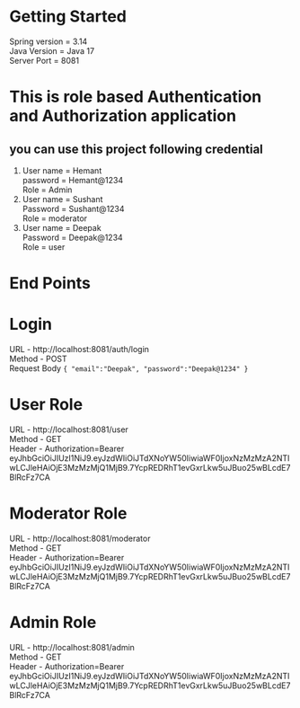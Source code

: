 # Getting Started
Spring version = 3.14    <br/>
Java Version = Java 17  <br/>
Server Port = 8081

# This is role based Authentication and Authorization application 
## you can use this project following credential 
1. User name = Hemant      <br/>
   password = Hemant@1234    <br/>
   Role = Admin
2. User name = Sushant     <br/>
   Password = Sushant@1234    <br/>
   Role = moderator
3. User name = Deepak    <br/>
   Password = Deepak@1234    <br/>
   Role = user

# End Points
# Login 
   URL - http://localhost:8081/auth/login   <br/>
   Method - POST      <br/>
   Request Body
`{
"email":"Deepak",
"password":"Deepak@1234"
}`

# User Role
   URL - http://localhost:8081/user  <br/>
   Method - GET   <br/>
   Header - Authorization=Bearer eyJhbGciOiJIUzI1NiJ9.eyJzdWIiOiJTdXNoYW50IiwiaWF0IjoxNzMzMzA2NTIwLCJleHAiOjE3MzMzMjQ1MjB9.7YcpREDRhT1evGxrLkw5uJBuo25wBLcdE7BlRcFz7CA

# Moderator Role
   URL - http://localhost:8081/moderator   <br/>
   Method - GET      <br/>
   Header - Authorization=Bearer eyJhbGciOiJIUzI1NiJ9.eyJzdWIiOiJTdXNoYW50IiwiaWF0IjoxNzMzMzA2NTIwLCJleHAiOjE3MzMzMjQ1MjB9.7YcpREDRhT1evGxrLkw5uJBuo25wBLcdE7BlRcFz7CA

# Admin Role
   URL - http://localhost:8081/admin     <br/>
   Method - GET      <br/>
   Header - Authorization=Bearer eyJhbGciOiJIUzI1NiJ9.eyJzdWIiOiJTdXNoYW50IiwiaWF0IjoxNzMzMzA2NTIwLCJleHAiOjE3MzMzMjQ1MjB9.7YcpREDRhT1evGxrLkw5uJBuo25wBLcdE7BlRcFz7CA
   